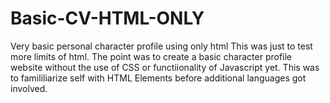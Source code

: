 # Basic-CV-HTML-ONLY
Very basic personal character profile using only html
This was just to test more limits of html. The point was to create a basic character profile website without the use of CSS or functiionality of Javascript yet. This was to famililiarize self with HTML Elements before additional languages got involved.
